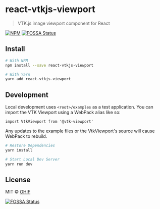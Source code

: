 # react-vtkjs-viewport

> VTK.js image viewport component for React

[![NPM](https://img.shields.io/npm/v/react-vtkjs-viewport.svg)](https://www.npmjs.com/package/react-vtkjs-viewport)
[![FOSSA Status](https://app.fossa.io/api/projects/git%2Bgithub.com%2FOHIF%2Freact-vtkjs-viewport.svg?type=shield)](https://app.fossa.io/projects/git%2Bgithub.com%2FOHIF%2Freact-vtkjs-viewport?ref=badge_shield)

## Install

```bash
# With NPM
npm install --save react-vtkjs-viewport

# With Yarn
yarn add react-vtkjs-viewport
```

## Development

Local development uses `<root>/examples` as a test application. You can import
the VTK Viewport using a WebPack alias like so:

`import VtkViewport from '@vtk-viewport'`

Any updates to the example files or the VtkViewport's source will cause WebPack
to rebuild.

```bash
# Restore Dependencies
yarn install

# Start Local Dev Server
yarn run dev
```

## License

MIT © [OHIF](https://github.com/OHIF)

<!--
    Links
-->


[![FOSSA Status](https://app.fossa.io/api/projects/git%2Bgithub.com%2FOHIF%2Freact-vtkjs-viewport.svg?type=large)](https://app.fossa.io/projects/git%2Bgithub.com%2FOHIF%2Freact-vtkjs-viewport?ref=badge_large)